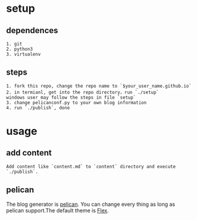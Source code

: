# setup

## dependences

	1. git
	2. python3
	3. virtualenv

## steps
	1. fork this repo, change the repo name to `$your_user_name.github.io`
	2. in termianl, get into the repo directory，run `./setup`
	windows user may follow the steps in file `setup`
	3. change pelicanconf.py to your own blog information
	4. run `./publish`, done
# usage
## add content
	Add content like `content.md` to `content` directory and execute `./publish`.
## pelican
The blog generator is [pelican](http://docs.getpelican.com/en/3.6.3/quickstart.html#create-an-article).
You can change every thing as long as pelican support.The default theme is [Flex](https://github.com/alexandrevicenzi/Flex/tree/5bc235cf579cb03bcc8f54b6029ff74493a0cb44).
